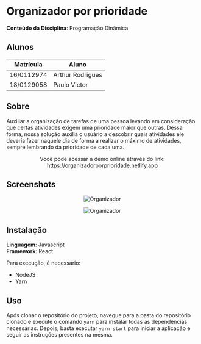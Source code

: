# Organizador por prioridade

**Conteúdo da Disciplina**: Programação Dinâmica<br>

## Alunos
|Matrícula | Aluno |
| -- | -- |
| 16/0112974  |  Arthur Rodrigues |
| 18/0129058  |  Paulo Victor |

## Sobre 
Auxiliar a organização de tarefas de uma pessoa levando em consideração que certas atividades exigem uma prioridade maior que outras. Dessa forma, nossa solução auxilia o usuário a descobrir quais atividades ele deveria fazer naquele dia de forma a realizar o máximo de atividades, sempre lembrando da prioridade de cada uma. 

<p align="center">
Você pode acessar a demo online através do link: https://organizadorporprioridade.netlify.app
</p>

## Screenshots
<p align="center">
  <img alt="Organizador" src="https://github.com/projeto-de-algoritmos/PD_Scheduling/blob/master/assets/organizador1.png" />
</p>
<p align="center">
  <img alt="Organizador" src="https://github.com/projeto-de-algoritmos/PD_Scheduling/blob/master/assets/organizador2.png" />
</p>

## Instalação 
**Linguagem**: Javascript<br>
**Framework**: React<br>

Para execução, é necessário:
- NodeJS
- Yarn

## Uso 
Após clonar o repositório do projeto, navegue para a pasta do repositório clonado e execute o comando ``` yarn ``` para instalar todas as dependências necessárias. Depois, basta executar ``` yarn start ``` para iniciar a aplicação e seguir as instruções presentes na mesma.





